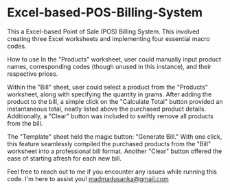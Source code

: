 # Excel-based-POS-Billing-System

This a Excel-based Point of Sale (POS) Billing System.
This involved creating three Excel worksheets and implementing four essential macro codes.


How to use
In the "Products" worksheet, user could manually input product names, corresponding codes (though unused in this instance), and their respective prices.

Within the "Bill" sheet, user could select a product from the "Products" worksheet, along with specifying the quantity in grams. After adding the product to the bill, a simple click on the "Calculate Total" button provided an instantaneous total, neatly listed above the purchased product details. Additionally, a "Clear" button was included to swiftly remove all products from the bill.

The "Template" sheet held the magic button: "Generate Bill." With one click, this feature seamlessly compiled the purchased products from the "Bill" worksheet into a professional bill format. Another "Clear" button offered the ease of starting afresh for each new bill.

Feel free to reach out to me if you encounter any issues while running this code. I'm here to assist you!
madmadusanka@gmail.com
